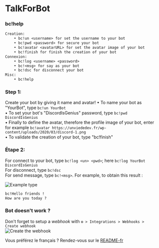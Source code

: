 # TalkForBot

### bc!help
```txt
Creation:
    • bc!un <username> for set the username to your bot
    • bc!pwd <password> for secure your bot
    • bc!avatar <avatarURL> for set the avatar image of your bot
    • bc!finish for finish the creation of your bot
Connexion:
    • bc!log <username> <password> 
    • bc!<msg> for say as your bot
    • bc!dsc for disconnect your bot
Misc:
    • bc!help
```

### Step 1:
Create your bot by giving it name and avatar!
• To name your bot as "YourBot", type `bc!un YourBot`<br>
• To set your bot's "DiscordIsGenius" password, type `bc!pwd DiscordIsGenius`<br>
• Finally to define the avatar, therefore the profile image of your bot, enter for example `bc!avatar https://unviededev.fr/wp-content/uploads/2020/03/discord-1.png`<br>
• To validate the creation of your bot, type "bc!finish"<br>

### Étape 2:
For connect to your bot, type `bc!log <un> <pwd>`; here `bc!log YourBot DiscordIsGenius`<br>
For disconnect, type `bc!dsc`<br>
For send message, type `bc!<msg>`. For example, to obtain this result :<br>

![Example](https://cdn.discordapp.com/attachments/833611556411277362/833614678470819870/unknown.png)
type
```txt
bc!Hello friends !
How are you today ?
```

### Bot doesn't work ?
Don't forget to setup a *webhook* with `⚙️ > Integrations > Webhooks > Create webhook`<br>
![Create the webhook](https://discordjs.guide/assets/img/creating-webhooks-1.6ad23b58.png)

Vous préférez le français ? Rendez-vous sur le [README-fr](./README-fr.md)
